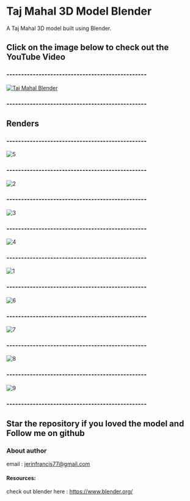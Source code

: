 # Taj Mahal 3D Model Blender

A Taj Mahal 3D model built using Blender.

## Click on the image below to check out the YouTube Video
### ------------------------------------------------
[![Taj Mahal Blender](http://img.youtube.com/vi/s6qAcmvJt0c/0.jpg)](http://www.youtube.com/watch?v=s6qAcmvJt0c)
### ------------------------------------------------

## Renders
### ------------------------------------------------
![5](https://user-images.githubusercontent.com/43045825/80871499-989e1200-8cca-11ea-8ce2-373d55675fed.png)
### ------------------------------------------------
![2](https://user-images.githubusercontent.com/43045825/80871494-95a32180-8cca-11ea-8e52-44d2ebe5b678.png)
### ------------------------------------------------
![3](https://user-images.githubusercontent.com/43045825/80871495-96d44e80-8cca-11ea-8806-d93accd17ac3.png)
### ------------------------------------------------
![4](https://user-images.githubusercontent.com/43045825/80871497-98057b80-8cca-11ea-9ac0-c367b88b91c8.png)
### ------------------------------------------------
![1](https://user-images.githubusercontent.com/43045825/80871492-9471f480-8cca-11ea-966b-443bcee596b3.png)
### ------------------------------------------------
![6](https://user-images.githubusercontent.com/43045825/80871500-9936a880-8cca-11ea-835a-f6723da457ba.png)
### ------------------------------------------------
![7](https://user-images.githubusercontent.com/43045825/80871501-9a67d580-8cca-11ea-86d7-b2cc57a6b426.png)
### ------------------------------------------------
![8](https://user-images.githubusercontent.com/43045825/80871502-9b006c00-8cca-11ea-9ab7-df3b7344eaf4.png)
### ------------------------------------------------
![9](https://user-images.githubusercontent.com/43045825/80871503-9b990280-8cca-11ea-8d76-86a3c178fe83.png)
### ------------------------------------------------

## Star the repository if you loved the model and Follow me on github

### About author
email : jerinfrancis77@gmail.com

#### Resources:
check out blender here : https://www.blender.org/
